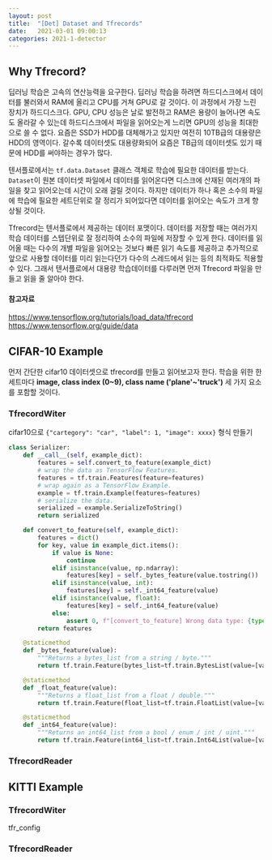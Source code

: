 ```yaml
---
layout: post
title:  "[Det] Dataset and Tfrecords"
date:   2021-03-01 09:00:13
categories: 2021-1-detector
---
```




## Why Tfrecord?

딥러닝 학습은 고속의 연산능력을 요구한다. 딥러닝 학습을 하려면 하드디스크에서 데이터를 불러와서 RAM에 올리고 CPU를 거쳐 GPU로 갈 것이다. 이 과정에서 가장 느린 장치가 하드디스크다. GPU, CPU 성능은 날로 발전하고 RAM은 용량이 늘어나면 속도도 올라갈 수 있는데 하드디스크에서 파일을 읽어오는게 느리면 GPU의 성능을 최대한으로 쓸 수 없다. 요즘은 SSD가 HDD를 대체해가고 있지만 여전히 10TB급의 대용량은 HDD의 영역이다. 갈수록 데이터셋도 대용량화되어 요즘은 TB급의 데이터셋도 있기 때문에 HDD를 써야하는 경우가 많다.  

텐서플로에서는 `tf.data.Dataset` 클래스 객체로 학습에 필요한 데이터를 받는다. `Dataset`이 원본 데이터셋 파일에서 데이터를 읽어온다면 디스크에 산재된 여러개의 파일을 찾고 읽어오는데 시간이 오래 걸릴 것이다. 하지만 데이터가 하나 혹은 소수의 파일에 학습에 필요한 세트단위로 잘 정리가 되어있다면 데이터를 읽어오는 속도가 크게 향상될 것이다.

Tfrecord는 텐서플로에서 제공하는 데이터 포맷이다. 데이터를 저장할 때는 여러가지 학습 데이터를 스텝단위로 잘 정리하여 소수의 파일에 저장할 수 있게 한다. 데이터를 읽어올 때는 다수의 개별 파일을 읽어오는 것보다 빠른 읽기 속도를 제공하고 추가적으로 앞으로 사용할 데이터를 미리 읽는다던가 다수의 스레드에서 읽는 등의 최적화도 적용할 수 있다. 그래서 텐서플로에서 대용량 학습데이터를 다루러면 먼저 Tfrecord 파일을 만들고 읽을 줄 알아야 한다.

#### 참고자료

https://www.tensorflow.org/tutorials/load_data/tfrecord
https://www.tensorflow.org/guide/data



## CIFAR-10 Example

먼저 간단한 cifar10 데이터셋으로 tfrecord를 만들고 읽어보고자 한다. 학습을 위한 한 세트마다 **image, class index (0~9), class name ('plane'~'truck')** 세 가지 요소를 포함할 것이다. 

### TfrecordWiter

cifar10으로 `{"cartegory": "car", "label": 1, "image": xxxx}` 형식 만들기



```python
class Serializer:
    def __call__(self, example_dict):
        features = self.convert_to_feature(example_dict)
        # wrap the data as TensorFlow Features.
        features = tf.train.Features(feature=features)
        # wrap again as a TensorFlow Example.
        example = tf.train.Example(features=features)
        # serialize the data.
        serialized = example.SerializeToString()
        return serialized

    def convert_to_feature(self, example_dict):
        features = dict()
        for key, value in example_dict.items():
            if value is None:
                continue
            elif isinstance(value, np.ndarray):
                features[key] = self._bytes_feature(value.tostring())
            elif isinstance(value, int):
                features[key] = self._int64_feature(value)
            elif isinstance(value, float):
                features[key] = self._int64_feature(value)
            else:
                assert 0, f"[convert_to_feature] Wrong data type: {type(value)}"
        return features

    @staticmethod
    def _bytes_feature(value):
        """Returns a bytes_list from a string / byte."""
        return tf.train.Feature(bytes_list=tf.train.BytesList(value=[value]))

    @staticmethod
    def _float_feature(value):
        """Returns a float_list from a float / double."""
        return tf.train.Feature(float_list=tf.train.FloatList(value=[value]))

    @staticmethod
    def _int64_feature(value):
        """Returns an int64_list from a bool / enum / int / uint."""
        return tf.train.Feature(int64_list=tf.train.Int64List(value=[value]))

```







### TfrecordReader







## KITTI Example



### TfrecordWiter



tfr_config



### TfrecordReader







